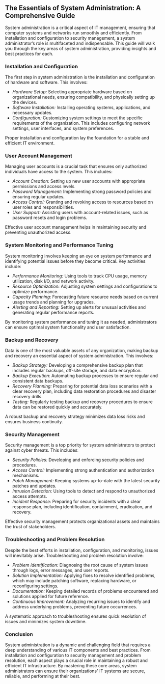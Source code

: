 ## The Essentials of System Administration: A Comprehensive Guide

System administration is a critical aspect of IT management, ensuring that computer systems and networks run smoothly and efficiently. From installation and configuration to security management, a system administrator’s role is multifaceted and indispensable. This guide will walk you through the key areas of system administration, providing insights and best practices for each.

### Installation and Configuration

The first step in system administration is the installation and configuration of hardware and software. This involves:

- *Hardware Setup:* Selecting appropriate hardware based on organizational needs, ensuring compatibility, and physically setting up the devices.
- *Software Installation:* Installing operating systems, applications, and necessary updates.
- *Configuration:* Customizing system settings to meet the specific requirements of the organization. This includes configuring network settings, user interfaces, and system preferences.

Proper installation and configuration lay the foundation for a stable and efficient IT environment.

### User Account Management

Managing user accounts is a crucial task that ensures only authorized individuals have access to the system. This includes:

- *Account Creation:* Setting up new user accounts with appropriate permissions and access levels.
- *Password Management:* Implementing strong password policies and ensuring regular updates.
- *Access Control:* Granting and revoking access to resources based on user roles and responsibilities.
- *User Support:* Assisting users with account-related issues, such as password resets and login problems.

Effective user account management helps in maintaining security and preventing unauthorized access.

### System Monitoring and Performance Tuning

System monitoring involves keeping an eye on system performance and identifying potential issues before they become critical. Key activities include:

- *Performance Monitoring:* Using tools to track CPU usage, memory utilization, disk I/O, and network activity.
- *Resource Optimization:* Adjusting system settings and configurations to optimize performance.
- *Capacity Planning:* Forecasting future resource needs based on current usage trends and planning for upgrades.
- *Alerting and Reporting:* Setting up alerts for unusual activities and generating regular performance reports.

By monitoring system performance and tuning it as needed, administrators can ensure optimal system functionality and user satisfaction.

### Backup and Recovery

Data is one of the most valuable assets of any organization, making backup and recovery an essential aspect of system administration. This involves:

- *Backup Strategy:* Developing a comprehensive backup plan that includes regular backups, off-site storage, and data encryption.
- *Backup Execution:* Automating backup processes to ensure regular and consistent data backups.
- *Recovery Planning:* Preparing for potential data loss scenarios with a clear recovery plan, including data restoration procedures and disaster recovery drills.
- *Testing:* Regularly testing backup and recovery procedures to ensure data can be restored quickly and accurately.

A robust backup and recovery strategy minimizes data loss risks and ensures business continuity.

### Security Management

Security management is a top priority for system administrators to protect against cyber threats. This includes:

- *Security Policies:* Developing and enforcing security policies and procedures.
- *Access Control:* Implementing strong authentication and authorization mechanisms.
- *Patch Management:* Keeping systems up-to-date with the latest security patches and updates.
- *Intrusion Detection:* Using tools to detect and respond to unauthorized access attempts.
- *Incident Response:* Preparing for security incidents with a clear response plan, including identification, containment, eradication, and recovery.

Effective security management protects organizational assets and maintains the trust of stakeholders.

### Troubleshooting and Problem Resolution

Despite the best efforts in installation, configuration, and monitoring, issues will inevitably arise. Troubleshooting and problem resolution involve:

- *Problem Identification:* Diagnosing the root cause of system issues through logs, error messages, and user reports.
- *Solution Implementation:* Applying fixes to resolve identified problems, which may include patching software, replacing hardware, or reconfiguring settings.
- *Documentation:* Keeping detailed records of problems encountered and solutions applied for future reference.
- *Continuous Improvement:* Analyzing recurring issues to identify and address underlying problems, preventing future occurrences.

A systematic approach to troubleshooting ensures quick resolution of issues and minimizes system downtime.

### Conclusion

System administration is a dynamic and challenging field that requires a deep understanding of various IT components and best practices. From installation and configuration to security management and problem resolution, each aspect plays a crucial role in maintaining a robust and efficient IT infrastructure. By mastering these core areas, system administrators can ensure their organizations' IT systems are secure, reliable, and performing at their best.
